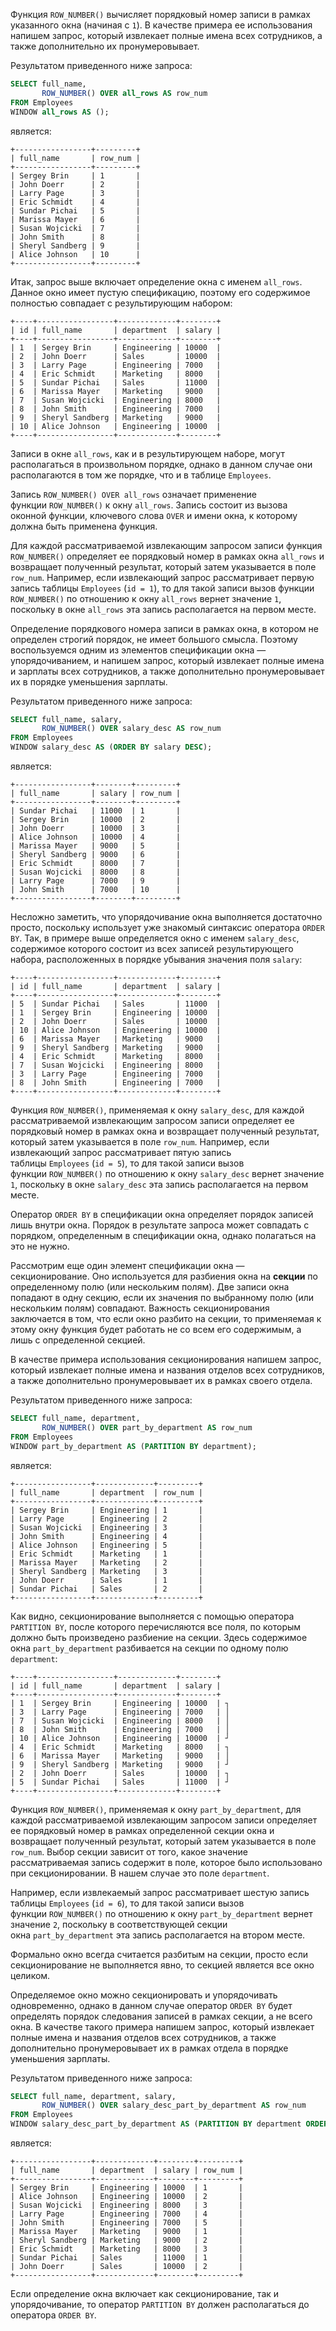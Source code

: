 Функция `ROW_NUMBER()` вычисляет порядковый номер записи в рамках указанного окна (начиная с `1`). В качестве примера ее использования напишем запрос, который извлекает полные имена всех сотрудников, а также дополнительно их пронумеровывает.

Результатом приведенного ниже запроса:

```sql
SELECT full_name,
       ROW_NUMBER() OVER all_rows AS row_num
FROM Employees
WINDOW all_rows AS ();
```

является:

```no-highlight
+-----------------+---------+
| full_name       | row_num |
+-----------------+---------+
| Sergey Brin     | 1       |
| John Doerr      | 2       |
| Larry Page      | 3       |
| Eric Schmidt    | 4       |
| Sundar Pichai   | 5       |
| Marissa Mayer   | 6       |
| Susan Wojcicki  | 7       |
| John Smith      | 8       |
| Sheryl Sandberg | 9       |
| Alice Johnson   | 10      |
+-----------------+---------+
```

Итак, запрос выше включает определение окна с именем `all_rows`. Данное окно имеет пустую спецификацию, поэтому его содержимое полностью совпадает с результирующим набором:

```no-highlight
+----+-----------------+-------------+--------+
| id | full_name       | department  | salary |
+----+-----------------+-------------+--------+
| 1  | Sergey Brin     | Engineering | 10000  |
| 2  | John Doerr      | Sales       | 10000  |
| 3  | Larry Page      | Engineering | 7000   |
| 4  | Eric Schmidt    | Marketing   | 8000   |
| 5  | Sundar Pichai   | Sales       | 11000  |
| 6  | Marissa Mayer   | Marketing   | 9000   |
| 7  | Susan Wojcicki  | Engineering | 8000   |
| 8  | John Smith      | Engineering | 7000   |
| 9  | Sheryl Sandberg | Marketing   | 9000   |
| 10 | Alice Johnson   | Engineering | 10000  |
+----+-----------------+-------------+--------+
```

Записи в окне `all_rows`, как и в результирующем наборе, могут располагаться в произвольном порядке, однако в данном случае они располагаются в том же порядке, что и в таблице `Employees`.

Запись `ROW_NUMBER() OVER all_rows` означает применение функции `ROW_NUMBER()` к окну `all_rows`. Запись состоит из вызова оконной функции, ключевого слова `OVER` и имени окна, к которому должна быть применена функция.

Для каждой рассматриваемой извлекающим запросом записи функция `ROW_NUMBER()` определяет ее порядковый номер в рамках окна `all_rows` и возвращает полученный результат, который затем указывается в поле `row_num`. Например, если извлекающий запрос рассматривает первую запись таблицы `Employees` (`id = 1`), то для такой записи вызов функции `ROW_NUMBER()` по отношению к окну `all_rows` вернет значение `1`, поскольку в окне `all_rows` эта запись располагается на первом месте.

Определение порядкового номера записи в рамках окна, в котором не определен строгий порядок, не имеет большого смысла. Поэтому воспользуемся одним из элементов спецификации окна — упорядочиванием, и напишем запрос, который извлекает полные имена и зарплаты всех сотрудников, а также дополнительно пронумеровывает их в порядке уменьшения зарплаты.

Результатом приведенного ниже запроса:

```sql
SELECT full_name, salary,
       ROW_NUMBER() OVER salary_desc AS row_num
FROM Employees
WINDOW salary_desc AS (ORDER BY salary DESC);
```

является:

```no-highlight
+-----------------+--------+---------+
| full_name       | salary | row_num |
+-----------------+--------+---------+
| Sundar Pichai   | 11000  | 1       |
| Sergey Brin     | 10000  | 2       |
| John Doerr      | 10000  | 3       |
| Alice Johnson   | 10000  | 4       |
| Marissa Mayer   | 9000   | 5       |
| Sheryl Sandberg | 9000   | 6       |
| Eric Schmidt    | 8000   | 7       |
| Susan Wojcicki  | 8000   | 8       |
| Larry Page      | 7000   | 9       |
| John Smith      | 7000   | 10      |
+-----------------+--------+---------+
```

Несложно заметить, что упорядочивание окна выполняется достаточно просто, поскольку использует уже знакомый синтаксис оператора `ORDER BY`. Так, в примере выше определяется окно с именем `salary_desc`, содержимое которого состоит из всех записей результирующего набора, расположенных в порядке убывания значения поля `salary`:

```no-highlight
+----+-----------------+-------------+--------+
| id | full_name       | department  | salary |
+----+-----------------+-------------+--------+
| 5  | Sundar Pichai   | Sales       | 11000  |
| 1  | Sergey Brin     | Engineering | 10000  |
| 2  | John Doerr      | Sales       | 10000  |
| 10 | Alice Johnson   | Engineering | 10000  |
| 6  | Marissa Mayer   | Marketing   | 9000   |
| 9  | Sheryl Sandberg | Marketing   | 9000   |
| 4  | Eric Schmidt    | Marketing   | 8000   |
| 7  | Susan Wojcicki  | Engineering | 8000   |
| 3  | Larry Page      | Engineering | 7000   |
| 8  | John Smith      | Engineering | 7000   |
+----+-----------------+-------------+--------+
```

Функция `ROW_NUMBER()`, применяемая к окну `salary_desc`, для каждой рассматриваемой извлекающим запросом записи определяет ее порядковый номер в рамках окна и возвращает полученный результат, который затем указывается в поле `row_num`. Например, если извлекающий запрос рассматривает пятую запись таблицы `Employees` (`id = 5`), то для такой записи вызов функции `ROW_NUMBER()` по отношению к окну `salary_desc` вернет значение `1`, поскольку в окне `salary_desc` эта запись располагается на первом месте.


Оператор `ORDER BY` в спецификации окна определяет порядок записей лишь внутри окна. Порядок в результате запроса может совпадать с порядком, определенным в спецификации окна, однако полагаться на это не нужно.

Рассмотрим еще один элемент спецификации окна — секционирование. Оно используется для разбиения окна на **секции** по определенному полю (или нескольким полям). Две записи окна попадают в одну секцию, если их значения по выбранному полю (или нескольким полям) совпадают. Важность секционирования заключается в том, что если окно разбито на секции, то применяемая к этому окну функция будет работать не со всем его содержимым, а лишь с определенной секцией.

В качестве примера использования секционирования напишем запрос, который извлекает полные имена и названия отделов всех сотрудников, а также дополнительно пронумеровывает их в рамках своего отдела.

Результатом приведенного ниже запроса:

```sql
SELECT full_name, department,
       ROW_NUMBER() OVER part_by_department AS row_num
FROM Employees
WINDOW part_by_department AS (PARTITION BY department);
```

является:

```no-highlight
+-----------------+-------------+---------+
| full_name       | department  | row_num |
+-----------------+-------------+---------+
| Sergey Brin     | Engineering | 1       |
| Larry Page      | Engineering | 2       |
| Susan Wojcicki  | Engineering | 3       |
| John Smith      | Engineering | 4       |
| Alice Johnson   | Engineering | 5       |
| Eric Schmidt    | Marketing   | 1       |
| Marissa Mayer   | Marketing   | 2       |
| Sheryl Sandberg | Marketing   | 3       |
| John Doerr      | Sales       | 1       |
| Sundar Pichai   | Sales       | 2       |
+-----------------+-------------+---------+
```

Как видно, секционирование выполняется с помощью оператора `PARTITION BY`, после которого перечисляются все поля, по которым должно быть произведено разбиение на секции. Здесь содержимое окна `part_by_department` разбивается на секции по одному полю `department`:

```no-highlight
+----+-----------------+-------------+--------+
| id | full_name       | department  | salary |
+----+-----------------+-------------+--------+
| 1  | Sergey Brin     | Engineering | 10000  | ┐
| 3  | Larry Page      | Engineering | 7000   | │
| 7  | Susan Wojcicki  | Engineering | 8000   | │
| 8  | John Smith      | Engineering | 7000   | │
| 10 | Alice Johnson   | Engineering | 10000  | ┘
| 4  | Eric Schmidt    | Marketing   | 8000   | ┐
| 6  | Marissa Mayer   | Marketing   | 9000   | │
| 9  | Sheryl Sandberg | Marketing   | 9000   | ┘
| 2  | John Doerr      | Sales       | 10000  | ┐
| 5  | Sundar Pichai   | Sales       | 11000  | ┘
+----+-----------------+-------------+--------+
```

Функция `ROW_NUMBER()`, применяемая к окну `part_by_department`, для каждой рассматриваемой извлекающим запросом записи определяет ее порядковый номер в рамках определенной секции окна и возвращает полученный результат, который затем указывается в поле `row_num`. Выбор секции зависит от того, какое значение рассматриваемая запись содержит в поле, которое было использовано при секционировании. В нашем случае это поле `department`.

Например, если извлекаемый запрос рассматривает шестую запись таблицы `Employees` (`id = 6`), то для такой записи вызов функции `ROW_NUMBER()` по отношению к окну `part_by_department` вернет значение `2`, поскольку в соответствующей секции окна `part_by_department` эта запись располагается на втором месте.

Формально окно всегда считается разбитым на секции, просто если секционирование не выполняется явно, то секцией является все окно целиком.

Определяемое окно можно секционировать и упорядочивать одновременно, однако в данном случае оператор `ORDER BY` будет определять порядок следования записей в рамках секции, а не всего окна. В качестве такого примера напишем запрос, который извлекает полные имена и названия отделов всех сотрудников, а также дополнительно пронумеровывает их в рамках отдела в порядке уменьшения зарплаты.

Результатом приведенного ниже запроса:

```sql
SELECT full_name, department, salary,
       ROW_NUMBER() OVER salary_desc_part_by_department AS row_num
FROM Employees
WINDOW salary_desc_part_by_department AS (PARTITION BY department ORDER BY salary DESC);
```

является:

```no-highlight
+-----------------+-------------+--------+---------+
| full_name       | department  | salary | row_num |
+-----------------+-------------+--------+---------+
| Sergey Brin     | Engineering | 10000  | 1       |
| Alice Johnson   | Engineering | 10000  | 2       |
| Susan Wojcicki  | Engineering | 8000   | 3       |
| Larry Page      | Engineering | 7000   | 4       |
| John Smith      | Engineering | 7000   | 5       |
| Marissa Mayer   | Marketing   | 9000   | 1       |
| Sheryl Sandberg | Marketing   | 9000   | 2       |
| Eric Schmidt    | Marketing   | 8000   | 3       |
| Sundar Pichai   | Sales       | 11000  | 1       |
| John Doerr      | Sales       | 10000  | 2       |
+-----------------+-------------+--------+---------+
```

Если определение окна включает как секционирование, так и упорядочивание, то оператор `PARTITION BY` должен располагаться до оператора `ORDER BY`.